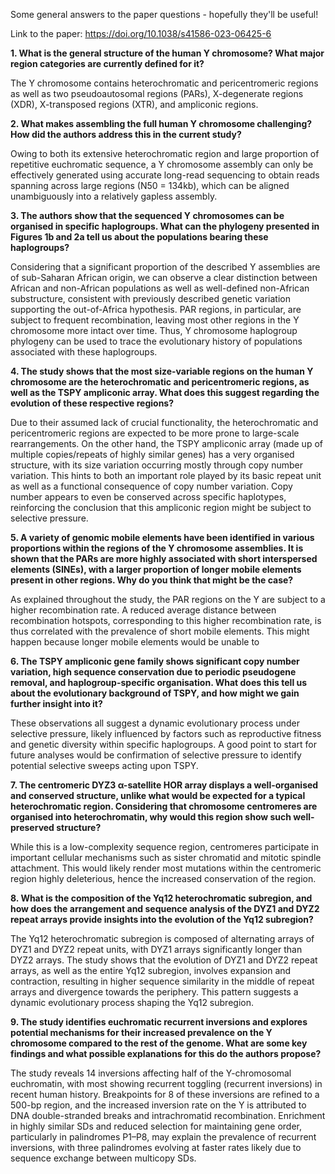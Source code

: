 Some general answers to the paper questions - hopefully they'll be useful!

Link to the paper: https://doi.org/10.1038/s41586-023-06425-6



**1. What is the general structure of the human Y chromosome? What major region categories are currently defined for it?**

The Y chromosome contains heterochromatic and pericentromeric regions as well as two pseudoautosomal regions (PARs), X-degenerate regions (XDR), X-transposed regions (XTR), and ampliconic regions.



**2. What makes assembling the full human Y chromosome challenging? How did the authors address this in the current study?**

Owing to both its extensive heterochromatic region and large proportion of repetitive euchromatic sequence, a Y chromosome assembly can only be effectively generated using accurate long-read sequencing to obtain reads spanning across large regions (N50 = 134kb), which can be aligned unambiguously into a relatively gapless assembly. 



**3. The authors show that the sequenced Y chromosomes can be organised in specific haplogroups. What can the phylogeny presented in Figures 1b and 2a tell us about the populations bearing these haplogroups?**

Considering that a significant proportion of the described Y assemblies are of sub-Saharan African origin, we can observe a clear distinction between African and non-African populations as well as well-defined non-African substructure, consistent with previously described genetic variation supporting the out-of-Africa hypothesis. PAR regions, in particular, are subject to frequent recombination, leaving most other regions in the Y chromosome more intact over time. Thus, Y chromosome haplogroup phylogeny can be used to trace the evolutionary history of populations associated with these haplogroups.



**4. The study shows that the most size-variable regions on the human Y chromosome are the heterochromatic and pericentromeric regions, as well as the TSPY ampliconic array. What does this suggest regarding the evolution of these respective regions?**

Due to their assumed lack of crucial functionality, the heterochromatic and pericentromeric regions are expected to be more prone to large-scale rearrangements. On the other hand, the TSPY ampliconic array (made up of multiple copies/repeats of highly similar genes) has a very organised structure, with its size variation occurring mostly through copy number variation. This hints to both an important role played by its basic repeat unit as well as a functional consequence of copy number variation. Copy number appears to even be conserved across specific haplotypes, reinforcing the conclusion that this ampliconic region might be subject to selective pressure.



**5. A variety of genomic mobile elements have been identified in various proportions within the regions of the Y chromosome assemblies. It is shown that the PARs are more highly associated with short interspersed elements (SINEs), with a larger proportion of longer mobile elements present in other regions. Why do you think that might be the case?**

As explained throughout the study, the PAR regions on the Y are subject to a higher recombination rate. A reduced average distance between recombination hotspots, corresponding to this higher recombination rate, is thus correlated with the prevalence of short mobile elements. This might happen because longer mobile elements would be unable to 



**6. The TSPY ampliconic gene family shows significant copy number variation, high sequence conservation due to periodic pseudogene removal, and haplogroup-specific organisation. What does this tell us about the evolutionary background of TSPY, and how might we gain further insight into it?**

These observations all suggest a dynamic evolutionary process under selective pressure, likely influenced by factors such as reproductive fitness and genetic diversity within specific haplogroups. A good point to start for future analyses would be confirmation of selective pressure to identify potential selective sweeps acting upon TSPY.



**7. The centromeric DYZ3 α-satellite HOR array displays a well-organised and conserved structure, unlike what would be expected for a typical heterochromatic region. Considering that chromosome centromeres are organised into heterochromatin, why would this region show such well-preserved structure?**

While this is a low-complexity sequence region, centromeres participate in important cellular mechanisms such as sister chromatid and mitotic spindle attachment. This would likely render most mutations within the centromeric region highly deleterious, hence the increased conservation of the region.



**8. What is the composition of the Yq12 heterochromatic subregion, and how does the arrangement and sequence analysis of the DYZ1 and DYZ2 repeat arrays provide insights into the evolution of the Yq12 subregion?**

The Yq12 heterochromatic subregion is composed of alternating arrays of DYZ1 and DYZ2 repeat units, with DYZ1 arrays significantly longer than DYZ2 arrays. The study shows that the evolution of DYZ1 and DYZ2 repeat arrays, as well as the entire Yq12 subregion, involves expansion and contraction, resulting in higher sequence similarity in the middle of repeat arrays and divergence towards the periphery. This pattern suggests a dynamic evolutionary process shaping the Yq12 subregion.



**9. The study identifies euchromatic recurrent inversions and explores potential mechanisms for their increased prevalence on the Y chromosome compared to the rest of the genome. What are some key findings and what possible explanations for this do the authors propose?**

The study reveals 14 inversions affecting half of the Y-chromosomal euchromatin, with most showing recurrent toggling (recurrent inversions) in recent human history. Breakpoints for 8 of these inversions are refined to a 500-bp region, and the increased inversion rate on the Y is attributed to DNA double-stranded breaks and intrachromatid recombination. Enrichment in highly similar SDs and reduced selection for maintaining gene order, particularly in palindromes P1–P8, may explain the prevalence of recurrent inversions, with three palindromes evolving at faster rates likely due to sequence exchange between multicopy SDs.